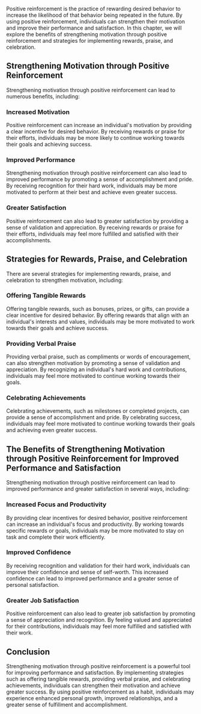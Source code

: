 
Positive reinforcement is the practice of rewarding desired behavior to increase the likelihood of that behavior being repeated in the future. By using positive reinforcement, individuals can strengthen their motivation and improve their performance and satisfaction. In this chapter, we will explore the benefits of strengthening motivation through positive reinforcement and strategies for implementing rewards, praise, and celebration.

Strengthening Motivation through Positive Reinforcement
-----------------------------------------------------------------------

Strengthening motivation through positive reinforcement can lead to numerous benefits, including:

### Increased Motivation

Positive reinforcement can increase an individual's motivation by providing a clear incentive for desired behavior. By receiving rewards or praise for their efforts, individuals may be more likely to continue working towards their goals and achieving success.

### Improved Performance

Strengthening motivation through positive reinforcement can also lead to improved performance by promoting a sense of accomplishment and pride. By receiving recognition for their hard work, individuals may be more motivated to perform at their best and achieve even greater success.

### Greater Satisfaction

Positive reinforcement can also lead to greater satisfaction by providing a sense of validation and appreciation. By receiving rewards or praise for their efforts, individuals may feel more fulfilled and satisfied with their accomplishments.

Strategies for Rewards, Praise, and Celebration
-----------------------------------------------

There are several strategies for implementing rewards, praise, and celebration to strengthen motivation, including:

### Offering Tangible Rewards

Offering tangible rewards, such as bonuses, prizes, or gifts, can provide a clear incentive for desired behavior. By offering rewards that align with an individual's interests and values, individuals may be more motivated to work towards their goals and achieve success.

### Providing Verbal Praise

Providing verbal praise, such as compliments or words of encouragement, can also strengthen motivation by promoting a sense of validation and appreciation. By recognizing an individual's hard work and contributions, individuals may feel more motivated to continue working towards their goals.

### Celebrating Achievements

Celebrating achievements, such as milestones or completed projects, can provide a sense of accomplishment and pride. By celebrating success, individuals may feel more motivated to continue working towards their goals and achieving even greater success.

The Benefits of Strengthening Motivation through Positive Reinforcement for Improved Performance and Satisfaction
-----------------------------------------------------------------------------------------------------------------

Strengthening motivation through positive reinforcement can lead to improved performance and greater satisfaction in several ways, including:

### Increased Focus and Productivity

By providing clear incentives for desired behavior, positive reinforcement can increase an individual's focus and productivity. By working towards specific rewards or goals, individuals may be more motivated to stay on task and complete their work efficiently.

### Improved Confidence

By receiving recognition and validation for their hard work, individuals can improve their confidence and sense of self-worth. This increased confidence can lead to improved performance and a greater sense of personal satisfaction.

### Greater Job Satisfaction

Positive reinforcement can also lead to greater job satisfaction by promoting a sense of appreciation and recognition. By feeling valued and appreciated for their contributions, individuals may feel more fulfilled and satisfied with their work.

Conclusion
----------

Strengthening motivation through positive reinforcement is a powerful tool for improving performance and satisfaction. By implementing strategies such as offering tangible rewards, providing verbal praise, and celebrating achievements, individuals can strengthen their motivation and achieve greater success. By using positive reinforcement as a habit, individuals may experience enhanced personal growth, improved relationships, and a greater sense of fulfillment and accomplishment.

